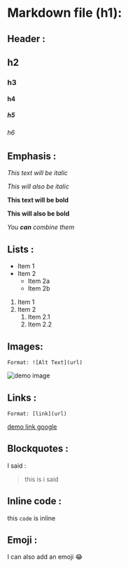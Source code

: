 
# Markdown file (h1):

## Header :
## h2
### h3
#### h4
##### h5
###### h6

## Emphasis :
*This text will be italic*

_This will also be italic_

**This text will be bold**

__This will also be bold__

_You **can** combine them_

## Lists :
* Item 1
* Item 2
  * Item 2a
  * Item 2b

1. Item 1
2. Item 2
   1. Item 2.1
   2. Item 2.2
   
## Images:
```
Format: ![Alt Text](url)
```
![demo image](url)

## Links :
```
Format: [link](url)
```
[demo link google](https://www.google.com)

## Blockquotes : 
I said :
> this is i said

## Inline code :
this `code` is inline

## Emoji :
I can also add an emoji :joy:
